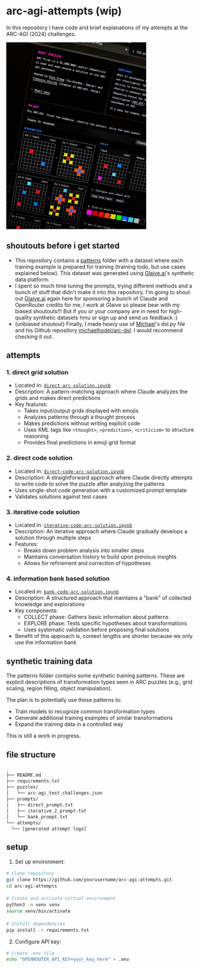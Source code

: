 # arc-agi-attempts (wip)

In this repository I have code and brief explanations of my attempts at the ARC-AGI (2024) challenges.

<img src="extra/image.png" height="500"/>

## shoutouts before i get started
- This repository contains a [patterns](patterns) folder with a dataset where each training example is prepared for training (training todo, but use cases explained below). This dataset was generated using [Glaive.ai](glaive.ai)'s synthetic data platform.
- I spent so much time tuning the prompts, trying different methods and a bunch of stuff that didn't make it into this repository. I'm going to shout out [Glaive.ai](glaive.ai) again here for sponsoring a bunch of Claude and OpenRouter credits for me, I work at Glaive so please bear with my biased shoutouts!!! But if you or your company are in need for high-quality synthetic datasets hmu or sign up and send us feedback :)
- (unbiased shoutout) Finally, I made heavy use of [Michael](https://x.com/bayesilicon)'s dsl.py file and his Github repository [michaelhodel/arc-dsl](https://github.com/michaelhodel/arc-dsl/blob/main/dsl.py). I would recommend checking it out.

## attempts

### 1. direct grid solution
- Located in: [`direct-arc-solution.ipynb`](direct-arc-solution.ipynb)
- Description: A pattern-matching approach where Claude analyzes the grids and makes direct predictions
- Key features:
  - Takes input/output grids displayed with emojis
  - Analyzes patterns through a thought process
  - Makes predictions without writing explicit code
  - Uses XML tags like `<thought>`, `<prediction>`, `<criticism>` to structure reasoning
  - Provides final predictions in emoji grid format

### 2. direct code solution
- Located in: [`direct-code-arc-solution.ipynb`](direct-code-arc-solution.ipynb)
- Description: A straightforward approach where Claude directly attempts to write code to solve the puzzle after analyzing the patterns
- Uses single-shot code generation with a customized prompt template
- Validates solutions against test cases

### 3. iterative code solution
- Located in: [`iterative-code-arc-solution.ipynb`](iterative-code-arc-solution.ipynb)
- Description: An iterative approach where Claude gradually develops a solution through multiple steps
- Features:
  - Breaks down problem analysis into smaller steps
  - Maintains conversation history to build upon previous insights
  - Allows for refinement and correction of hypotheses

### 4. information bank based solution
- Located in: [`bank-code-arc-solution.ipynb`](bank-code-arc-solution.ipynb)
- Description: A structured approach that maintains a "bank" of collected knowledge and explorations
- Key components:
  - COLLECT phase: Gathers basic information about patterns
  - EXPLORE phase: Tests specific hypotheses about transformations
  - Uses systematic validation before proposing final solutions
- Benefit of this approach is, context lengths are shorter because we only use the information bank

## synthetic training data
The patterns folder contains some synthetic training patterns. These are explicit descriptions of transformation types seen in ARC puzzles (e.g., grid scaling, region filling, object manipulation).

The plan is to potentially use these patterns to:
- Train models to recognize common transformation types
- Generate additional training examples of similar transformations
- Expand the training data in a controlled way

This is still a work in progress.

## file structure

```
.
├── README.md
├── requirements.txt
├── puzzles/
│   └── arc-agi_test_challenges.json
├── prompts/
│   ├── direct_prompt.txt
│   ├── iterative_2_prompt.txt
│   └── bank_prompt.txt
└── attempts/
  └── [generated attempt logs]
```

## setup

1. Set up environment:
```bash
# Clone repository
git clone https://github.com/yourusername/arc-agi-attempts.git
cd arc-agi-attempts

# Create and activate virtual environment
python3 -m venv venv
source venv/bin/activate

# Install dependencies
pip install -r requirements.txt
```

2. Configure API key:
```bash
# Create .env file
echo "OPENROUTER_API_KEY=your_key_here" > .env
```
